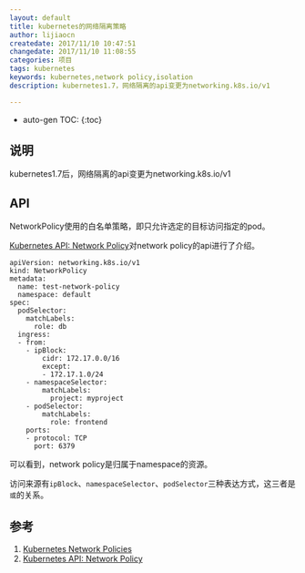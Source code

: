 ```yaml
---
layout: default
title: kubernetes的网络隔离策略
author: lijiaocn
createdate: 2017/11/10 10:47:51
changedate: 2017/11/10 11:08:55
categories: 项目
tags: kubernetes
keywords: kubernetes,network policy,isolation
description: kubernetes1.7，网络隔离的api变更为networking.k8s.io/v1

---
```


* auto-gen TOC:
{:toc}

## 说明

kubernetes1.7后，网络隔离的api变更为networking.k8s.io/v1

## API

NetworkPolicy使用的白名单策略，即只允许选定的目标访问指定的pod。

[Kubernetes API: Network Policy][2]对network policy的api进行了介绍。

	apiVersion: networking.k8s.io/v1
	kind: NetworkPolicy
	metadata:
	  name: test-network-policy
	  namespace: default
	spec:
	  podSelector:
	    matchLabels:
	      role: db
	  ingress:
	  - from:
	    - ipBlock:
	        cidr: 172.17.0.0/16
	        except:
	        - 172.17.1.0/24
	    - namespaceSelector:
	        matchLabels:
	          project: myproject
	    - podSelector:
	        matchLabels:
	          role: frontend
	    ports:
	    - protocol: TCP
	      port: 6379

可以看到，network policy是归属于namespace的资源。

访问来源有`ipBlock`、`namespaceSelector`、`podSelector`三种表达方式，这三者是`或`的关系。

## 参考

1. [Kubernetes Network Policies][1]
2. [Kubernetes API: Network Policy][2]

[1]: https://v1-7.docs.kubernetes.io/docs/concepts/services-networking/network-policies/  "Kubernetes Network Policies" 
[2]: https://v1-7.docs.kubernetes.io/docs/api-reference/v1.7/#networkpolicy-v1-networking "Kubernetes API: Network Policy"
